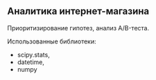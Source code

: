 ## Аналитика интернет-магазина

Приоритизирование гипотез, анализ A/B-теста.

Использованные библиотеки:
* scipy.stats, 
* datetime, 
* numpy

